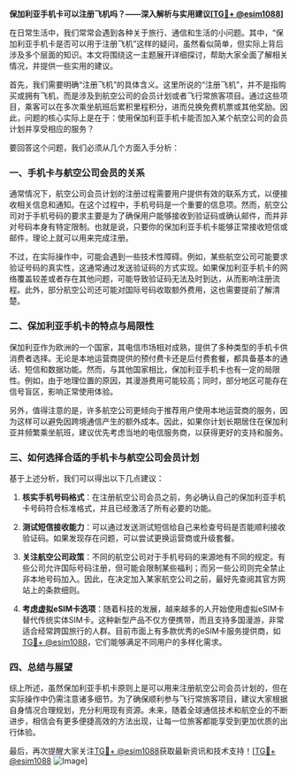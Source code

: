 **保加利亚手机卡可以注册飞机吗？——深入解析与实用建议[[TG💪+ @esim1088](https://t.me/s/esim1088)]**

在日常生活中，我们常常会遇到各种关于旅行、通信和生活的小问题。其中，“保加利亚手机卡是否可以用于注册飞机”这样的疑问，虽然看似简单，但实际上背后涉及多个层面的知识。本文将围绕这一主题展开详细探讨，帮助大家全面了解相关情况，并提供一些实用的建议。

首先，我们需要明确“注册飞机”的具体含义。这里所说的“注册飞机”，并不是指购买或拥有飞机，而是涉及到航空公司的会员计划或者飞行常旅客项目。通过这些项目，乘客可以在多次乘坐航班后累积里程积分，进而兑换免费机票或其他奖励。因此，问题的核心实际上是在于：使用保加利亚手机卡能否加入某个航空公司的会员计划并享受相应的服务？

要回答这个问题，我们必须从几个方面入手分析：

### 一、手机卡与航空公司会员的关系

通常情况下，航空公司会员计划的注册过程需要用户提供有效的联系方式，以便接收相关信息和通知。在这个过程中，手机号码是一个重要的信息项。然而，航空公司对于手机号码的要求主要是为了确保用户能够接收到验证码或确认邮件，而并非对号码本身有特定限制。也就是说，只要你的保加利亚手机卡能够正常接收短信或邮件，理论上就可以用来完成注册。

不过，在实际操作中，可能会遇到一些技术性障碍。例如，某些航空公司可能要求验证号码的真实性，这通常通过发送验证码的方式实现。如果保加利亚手机卡的网络覆盖较差或者存在其他问题，可能导致验证码无法及时到达，从而影响注册流程。此外，部分航空公司还可能对国际号码收取额外费用，这也需要提前了解清楚。

### 二、保加利亚手机卡的特点与局限性

保加利亚作为欧洲的一个国家，其电信市场相对成熟，提供了多种类型的手机卡供消费者选择。无论是本地运营商提供的预付费卡还是后付费套餐，都具备基本的通话、短信和数据功能。然而，与其他国家相比，保加利亚手机卡也有一定的局限性。例如，由于地理位置的原因，其漫游费用可能较高；同时，部分地区可能存在信号盲区，影响正常使用体验。

另外，值得注意的是，许多航空公司更倾向于推荐用户使用本地运营商的服务，因为这样可以避免因跨境通信产生的额外成本。因此，如果你计划长期居住在保加利亚并频繁乘坐航班，建议优先考虑当地的电信服务商，以获得更好的支持和服务。

### 三、如何选择合适的手机卡与航空公司会员计划

基于上述分析，我们可以得出以下几点建议：

1. **核实手机号码格式**：在注册航空公司会员之前，务必确认自己的保加利亚手机卡号码符合标准格式，并且已经激活了所有必要的功能。
   
2. **测试短信接收能力**：可以通过发送测试短信给自己来检查号码是否能顺利接收验证码。如果发现存在问题，可以尝试更换运营商或升级套餐。

3. **关注航空公司政策**：不同的航空公司对于手机号码的来源地有不同的规定。有些公司允许国际号码注册，但可能会限制某些福利；而另一些公司则完全禁止非本地号码加入。因此，在决定加入某家航空公司之前，最好先查阅其官方网站上的条款细则。

4. **考虑虚拟eSIM卡选项**：随着科技的发展，越来越多的人开始使用虚拟eSIM卡替代传统实体SIM卡。这种新型产品不仅方便携带，而且支持多国漫游，非常适合经常跨国旅行的人群。目前市面上有多款优秀的eSIM卡服务提供商，如[TG💪+ @esim1088](https://t.me/s/esim1088)，它们能够满足不同用户的多样化需求。

### 四、总结与展望

综上所述，虽然保加利亚手机卡原则上是可以用来注册航空公司会员计划的，但在实际操作中仍需注意诸多细节。为了确保顺利参与飞行常旅客项目，建议大家根据自身情况合理规划，充分利用现有资源。未来，随着全球通信技术和航空业的不断进步，相信会有更多便捷高效的方法出现，让每一位旅客都能享受到更加优质的出行体验。

最后，再次提醒大家关注[TG💪+ @esim1088](https://t.me/s/esim1088)获取最新资讯和技术支持！[[TG💪+ @esim1088](https://t.me/s/esim1088) ![Image](https://i.postimg.cc/4NQfJmqS/Snipaste-2025-05-13-00-14-12.png)]
